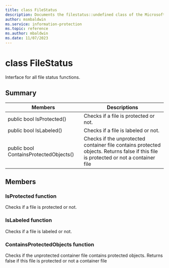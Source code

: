 ```yaml
---
title: class FileStatus 
description: Documents the filestatus::undefined class of the Microsoft Information Protection (MIP) SDK.
author: msmbaldwin
ms.service: information-protection
ms.topic: reference
ms.author: mbaldwin
ms.date: 11/07/2023
---
```


# class FileStatus 
Interface for all file status functions.
  
## Summary
 Members                        | Descriptions                                
--------------------------------|---------------------------------------------
public bool IsProtected()  |  Checks if a file is protected or not.
public bool IsLabeled()  |  Checks if a file is labeled or not.
public bool ContainsProtectedObjects()  |  Checks if the unprotected container file contains protected objects. Returns false if this file is protected or not a container file
  
## Members
  
### IsProtected function
Checks if a file is protected or not.
  
### IsLabeled function
Checks if a file is labeled or not.
  
### ContainsProtectedObjects function
Checks if the unprotected container file contains protected objects. Returns false if this file is protected or not a container file
